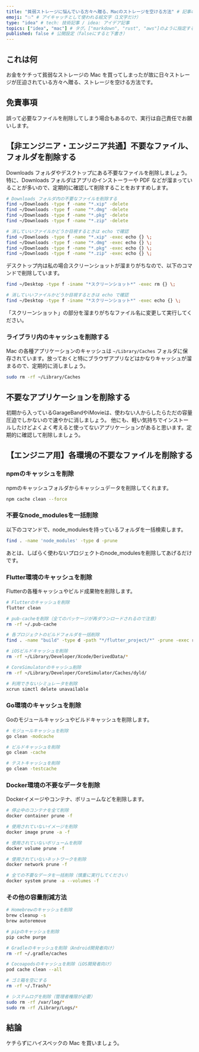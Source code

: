 ```yaml
---
title: "貧弱ストレージに悩んでいる方々へ贈る、Macのストレージを空ける方法" # 記事のタイトル
emoji: "💥" # アイキャッチとして使われる絵文字（1文字だけ）
type: "idea" # tech: 技術記事 / idea: アイデア記事
topics: ["idea", "mac"] # タグ。["markdown", "rust", "aws"]のように指定する
published: false # 公開設定（falseにすると下書き）
---
```


## これは何

お金をケチって貧弱なストレージの Mac を買ってしまったが故に日々ストレージが圧迫されている方々へ贈る、ストレージを空ける方法です。

## 免責事項

誤って必要なファイルを削除してしまう場合もあるので、実行は自己責任でお願いします。

## 【非エンジニア・エンジニア共通】不要なファイル、フォルダを削除する 

Downloads フォルダやデスクトップにある不要なファイルを削除しましょう。
特に、Downloads フォルダはアプリのインストーラーや PDF などが溜まっていることが多いので、定期的に確認して削除することをおすすめします。

```bash
# Downloads フォルダ内の不要なファイルを削除する
find ~/Downloads -type f -name "*.xip" -delete
find ~/Downloads -type f -name "*.dmg" -delete
find ~/Downloads -type f -name "*.pkg" -delete
find ~/Downloads -type f -name "*.zip" -delete

# 消していいファイルかどうか目視するときは echo で確認
find ~/Downloads -type f -name "*.xip" -exec echo {} \;
find ~/Downloads -type f -name "*.dmg" -exec echo {} \;
find ~/Downloads -type f -name "*.pkg" -exec echo {} \;
find ~/Downloads -type f -name "*.zip" -exec echo {} \;
```

デスクトップ内は私の場合スクリーンショットが溜まりがちなので、以下のコマンドで削除しています。

```bash
find ~/Desktop -type f -iname "*スクリーンショット*" -exec rm {} \;

# 消していいファイルかどうか目視するときは echo で確認
find ~/Desktop -type f -iname "*スクリーンショット*" -exec echo {} \;
```

「スクリーンショット」の部分を溜まりがちなファイル名に変更して実行してください。

### ライブラリ内のキャッシュを削除する

Mac の各種アプリケーションのキャッシュは
`~/Library/Caches` フォルダに保存されています。放っておくと特にブラウザアプリなどはかなりキャッシュが溜まるので、定期的に消しましょう。

```bash
sudo rm -rf ~/Library/Caches
```

## 不要なアプリケーションを削除する
初期から入っているGarageBandやiMovieは、使わない人からしたらただの容量圧迫でしかないので速やかに消しましょう。
他にも、軽い気持ちでインストールしたけどよくよく考えると使ってないアプリケーションがあると思います。定期的に確認して削除しましょう。

## 【エンジニア用】各環境の不要なファイルを削除する

### npmのキャッシュを削除
npmのキャッシュフォルダからキャッシュデータを削除してくれます。

```bash
npm cache clean --force
```

### 不要なnode_modulesを一括削除

以下のコマンドで、node_modulesを持っているフォルダを一括検索します。
```bash
find . -name 'node_modules' -type d -prune 
```

あとは、しばらく使わないプロジェクトのnode_modulesを削除してあげるだけです。

### Flutter環境のキャッシュを削除

Flutterの各種キャッシュやビルド成果物を削除します。

```bash
# Flutterのキャッシュを削除
flutter clean

# pub-cacheを削除（全てのパッケージが再ダウンロードされるので注意）
rm -rf ~/.pub-cache

# 各プロジェクトのビルドフォルダを一括削除
find . -name "build" -type d -path "*/flutter_project/*" -prune -exec rm -rf {} \;

# iOSビルドキャッシュを削除
rm -rf ~/Library/Developer/Xcode/DerivedData/*

# CoreSimulatorのキャッシュ削除
rm -rf ~/Library/Developer/CoreSimulator/Caches/dyld/

# 利用できないシミュレータを削除
xcrun simctl delete unavailable
```

### Go環境のキャッシュを削除

Goのモジュールキャッシュやビルドキャッシュを削除します。

```bash
# モジュールキャッシュを削除
go clean -modcache

# ビルドキャッシュを削除
go clean -cache

# テストキャッシュを削除
go clean -testcache
```

### Docker環境の不要なデータを削除

Dockerイメージやコンテナ、ボリュームなどを削除します。

```bash
# 停止中のコンテナを全て削除
docker container prune -f

# 使用されていないイメージを削除
docker image prune -a -f

# 使用されていないボリュームを削除
docker volume prune -f

# 使用されていないネットワークを削除
docker network prune -f

# 全ての不要なデータを一括削除（慎重に実行してください）
docker system prune -a --volumes -f
```

### その他の容量削減方法

```bash
# Homebrewのキャッシュを削除
brew cleanup -s
brew autoremove

# pipのキャッシュを削除
pip cache purge

# Gradleのキャッシュを削除（Android開発者向け）
rm -rf ~/.gradle/caches

# Cocoapodsのキャッシュを削除（iOS開発者向け）
pod cache clean --all

# ゴミ箱を空にする
rm -rf ~/.Trash/*

# システムログを削除（管理者権限が必要）
sudo rm -rf /var/log/*
sudo rm -rf /Library/Logs/*
```

## 結論
ケチらずにハイスペックの Mac を買いましょう。
